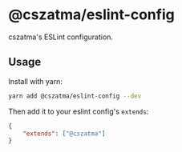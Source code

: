 # @cszatma/eslint-config

cszatma's ESLint configuration.

## Usage

Install with yarn:

```sh
yarn add @cszatma/eslint-config --dev
```

Then add it to your eslint config's `extends`:

```json
{
    "extends": ["@cszatma"]
}
```
